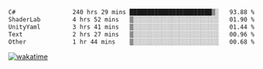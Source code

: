 <!--START_SECTION:waka-->

```txt
C#                240 hrs 29 mins ███████████████████████▒░   93.88 %
ShaderLab         4 hrs 52 mins   ▒░░░░░░░░░░░░░░░░░░░░░░░░   01.90 %
UnityYaml         3 hrs 41 mins   ▒░░░░░░░░░░░░░░░░░░░░░░░░   01.44 %
Text              2 hrs 27 mins   ▒░░░░░░░░░░░░░░░░░░░░░░░░   00.96 %
Other             1 hr 44 mins    ▒░░░░░░░░░░░░░░░░░░░░░░░░   00.68 %
```

<!--END_SECTION:waka-->
[![wakatime](https://wakatime.com/badge/user/6c2f442e-41b4-42e3-bc06-d5d8203ad1da.svg)](https://wakatime.com/@6c2f442e-41b4-42e3-bc06-d5d8203ad1da)
